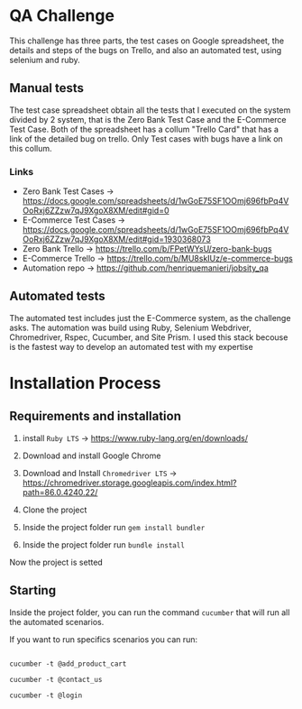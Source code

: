 # QA Challenge

This challenge has three parts, the test cases on Google spreadsheet, the details and steps of the bugs on Trello, and also an automated test, using selenium and ruby.

## Manual tests
The test case spreadsheet obtain all the tests that I executed on the system divided by 2 system, that is the Zero Bank Test Case and the E-Commerce Test Case. Both of the spreadsheet has a collum "Trello Card" that has a link of the detailed bug on trello. 
Only Test cases with bugs have a link on this collum.

### Links
- Zero Bank Test Cases -> https://docs.google.com/spreadsheets/d/1wGoE75SF1OOmj696fbPq4VOoRxj6ZZzw7qJ9XgoX8XM/edit#gid=0
- E-Commerce Test Cases -> https://docs.google.com/spreadsheets/d/1wGoE75SF1OOmj696fbPq4VOoRxj6ZZzw7qJ9XgoX8XM/edit#gid=1930368073
- Zero Bank Trello -> https://trello.com/b/FPetWYsU/zero-bank-bugs
- E-Commerce Trello -> https://trello.com/b/MU8skIUz/e-commerce-bugs
- Automation repo -> https://github.com/henriquemanieri/jobsity_qa

## Automated tests
The automated test includes just the E-Commerce system, as the challenge asks.
The automation was build using Ruby, Selenium Webdriver, Chromedriver, Rspec, Cucumber, and Site Prism.
I used this stack becouse is the fastest way to develop an automated test with my expertise

# Installation Process

## Requirements and installation

1. install ``` Ruby LTS ``` -> https://www.ruby-lang.org/en/downloads/

2. Download and install Google Chrome

3. Download and Install ``` Chromedriver LTS ``` -> https://chromedriver.storage.googleapis.com/index.html?path=86.0.4240.22/

4. Clone the project

5. Inside the project folder run ``` gem install bundler ```

6. Inside the project folder run ``` bundle install ```

Now the project is setted


## Starting

Inside the project folder, you can run the command ``` cucumber ``` that will run all the automated scenarios.

If you want to run specifics scenarios you can run:

```

cucumber -t @add_product_cart

cucumber -t @contact_us

cucumber -t @login

```
